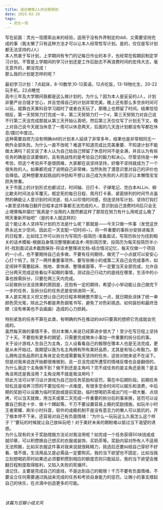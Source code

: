 ```yaml
---
title: 适合懒惰J人的日程规划
date: 2025-02-26
tags:
  - 灵光一现
---
```

写在前面：灵光一现摸索出来的经验，适用于没有外界制定的ddl、又需要坚持完成的事（我太懒了只有这种方法才可以让本人经常性写计划。是的，仅仅是写计划都无法坚持的J人）
<br>
本人热衷于写计划，上学期间有专门的记每日作业的本子，也经常在假期前制定学习计划。不管是上学期间的学习计划还是工作后励志不再浪费时间的宏伟大志，毫无意外的，都没完成！
<br>
那么我的计划是怎样的呢？

最初学习计划：7点起床，8-10数学,10-12英语，12点吃饭，13-18物化生，20-22玩手机，22点睡觉
<br>
高中三年及大学期间我都是这么做计划的，为什么？因为本人是妥妥的J人，计划非要严丝合缝才甘心，并且觉得自己的计划非常完美，晚上还有那么多空余时间可以玩，就算白天某科目学习超时了或者白天玩了，那晚上也预留了时间。结果恰恰相反，第一天努努力打完成一半，第二天努努力打一个√，第三天努努力对自己说不行第二天没完成那就从第三天开始认真吧，然后第三天仅仅写了计划无下文，晚上对自己说今天就当休息了一周可以休息两天，后面的几天连计划都没有写都在休息/摆烂中度过。
<br>
这种需要自控力没有明确ddl的计划本人延续了非常多年，结果也是非常相同无一例外全部失败。为什么一直不改呢？难道不知道完成比完美重要、不知道计划不能做太满吗？前文说了本人认为自己给自己预留了休息时间不是全满，并且认为有些任务的确是应该要做的，且有挑战性的是考验自己的毅力和决心。尽管坚持是一种考验，但这个考验并不是很困难，大家都在说坚持坚持，好像不坚持就成为了一个很失败的人。如果都完成了说明自己非常棒，当然失败了潜意识里对自己的评价也会降低。这种想要发起挑战的冲劲和不想让自己成为失败的人的意识让本懒惰宝宝损失惨重。
<br>
关于市面上的计划形式也都试过，时间轴、日打卡、子弹笔记、空白本ALLin、柳比歇夫时间法全军覆灭。框定死的每日日程、周月打卡表、紧密排列的时间节点虽然的确能让人意识到时间流逝、给人以珍惜时间感，但连坚持写计划、坚持打钩打×甚至坚持每日翻开日程本这件事都无法完成的人，意识到自己浪费时间后只会无止境懊悔并摆烂“我真是个没用的人既然都这样了那现在努力有什么用呢这么晚了明天重新开始吧”（是的本人就这样的）
<br>
这个能让本人坚持写计划的方法是什么呢？那就是——今天只做一件事（发觉这世界永远太少空间，因此花一天支配一切时间~）。将一件重要的事拆分安排进每天的日程里，比如找工作可以拆分为写简历-投简历-准备面试，写简历拆分为找到相关的话术模板-根据自身情况整理删减话术-用到简历里，投简历为每天投简历半小时-找到面试话术截图保存-将话术整理进文档-结合情况记忆，每天仅做一个项目的一小点，也不要期待自己会多做，不要有任何期待，做完了一小点就可以安安心心打个钩了。除了一两件重要事项外，要写些微小的或第二天自己会完成事件，如定闹钟不需要起床、拖地、拿快递、整理桌面等，不一定要当天全部完成，允许自己分两天完成这些看似不起眼的事情，测试自己行动力的底线在哪里，生活中的小事也按需拆分，只要在两三天内完成。
<br>
以前做拆分法没效果的原因是，还抱有一定的期待，希望小小举动能让自己做完下一步的任务，及拆分后的任务还是安排进同一天。
<br>
本人是实用主义但又想让自己的日程本稍微整齐那么一点，就日期处涂抹了统一单颜色荧光笔，除此之外都是黑色钢笔书写，避免了对色彩挑选、如何装扮和最终丑陋（没有审美也不会画画）造成的心力损耗。

特别紧急的任务不算在此类，有明确的外在推动的ddl只要真的想把它完成就会完成的。
<br>
虽然每天做的事情不多，但对本懒人来说已经算进步很大了！至少在写日程上坚持了十天。不要抱有更多的期望，只需要完成微末小事加一件重要的拆分后的事。
<br>
关于设计游戏人生自己为主角，立人设看看自己的极限在哪本人也是无法完成，更是从未开始过。我期望以我为名主角拥有所有美好品质，尤其是有恒心有毅力。那么拥有这些品质的主角肯定会完成需要每天坚持的任务，这些对她来说不在话下。但是对我来说连开始都很难做到，且一旦没完成所遭受的情绪反噬也会是翻倍的，为什么我这个主角做不到？做不到还是主角吗？完不成任务的是主角还是我？是主角没用还是我没用？主角没用不就是我没用吗？
<br>
但此方法可以学习设计游戏为自己加任务奖励和惩罚，需在中后期阶段。前期任务轻松且是培养习惯的不要加任何一点难度，有很多空余时间可以娱乐和浪费，中后期的奖励可以设置为临时奖励或提前奖励，临时想喝奶茶或出门吃一顿大餐、点烧烤，可以当天就做，用当天或第二天完成一件重要的拆分后的事来换，惩罚可以设置自己倒走十步、做十个蹲起等。千万不要设置容易上瘾的奖励措施，如玩半小时王者荣耀、刷半小时抖音，软件的成瘾机制不是没有意志力的懒人可以抵抗的，开了根本停不下来，还容易对自己有负面情绪：“为什么一玩玩这么久我怎么这个样子？”要玩的时候就让自己放纵玩吧！对于美好未来的期盼难以抵过当下渴望的诱惑。
<br>
为什么现有的关于奖励措施方法论对我没用呢？如完成一个任务获得50块钱或成就印章，可以积攒换自己想买的衣服或装饰、买奶茶等。奖励内容对所有人不适用无法照搬，比如买衣服这件事对我来说就很耗精力，挑选后还要纠结自己穿好不好看、值不值，生活用品又是必需品一定要购买。我的当下欲望也不固定，比如当我立刻想喝奶茶时如果还必须要积攒到相应的额度否则只能延后，我的当下欲望会推翻日程制度取得胜利，又陷入失败的死循环。
<br>
请记住，主要是完成自己的底线，不是达到自己的极限！千万不要有负面情绪，不要设立任何需要通过挑战来完成的任务和考验自身能力的惩罚。让微小的事支撑起自己的快乐，在点滴中创造更多的可能。

<br>

*该篇为豆瓣小组文风*